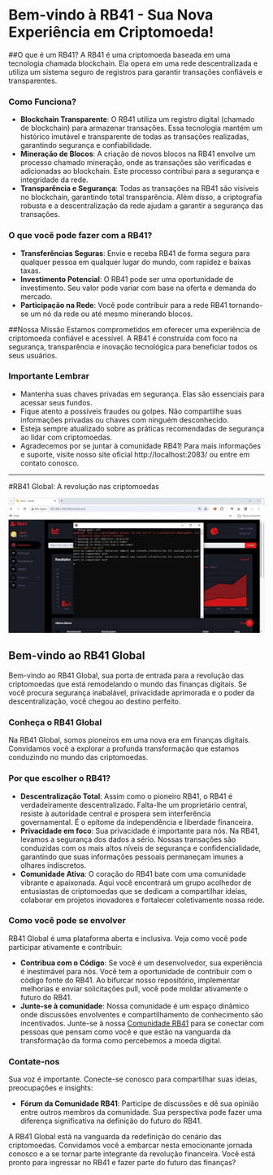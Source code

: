 # Bem-vindo à RB41 - Sua Nova Experiência em Criptomoeda!

##O que é um RB41?
A RB41 é uma criptomoeda baseada em uma tecnologia chamada blockchain. Ela opera em uma rede descentralizada e utiliza um sistema seguro de registros para garantir transações confiáveis e transparentes.

### Como Funciona?
- **Blockchain Transparente**: O RB41 utiliza um registro digital (chamado de blockchain) para armazenar transações. Essa tecnologia mantém um histórico imutável e transparente de todas as transações realizadas, garantindo segurança e confiabilidade.
- **Mineração de Blocos**: A criação de novos blocos na RB41 envolve um processo chamado mineração, onde as transações são verificadas e adicionadas ao blockchain. Este processo contribui para a segurança e integridade da rede.
- **Transparência e Segurança**: Todas as transações na RB41 são visíveis no blockchain, garantindo total transparência. Além disso, a criptografia robusta e a descentralização da rede ajudam a garantir a segurança das transações.

### O que você pode fazer com a RB41?
- **Transferências Seguras**: Envie e receba RB41 de forma segura para qualquer pessoa em qualquer lugar do mundo, com rapidez e baixas taxas.
- **Investimento Potencial**: O RB41 pode ser uma oportunidade de investimento. Seu valor pode variar com base na oferta e demanda do mercado.
- **Participação na Rede**: Você pode contribuir para a rede RB41 tornando-se um nó da rede ou até mesmo minerando blocos.

##Nossa Missão
Estamos comprometidos em oferecer uma experiência de criptomoeda confiável e acessível. A RB41 é construída com foco na segurança, transparência e inovação tecnológica para beneficiar todos os seus usuários.

### Importante Lembrar
- Mantenha suas chaves privadas em segurança. Elas são essenciais para acessar seus fundos.
- Fique atento a possíveis fraudes ou golpes. Não compartilhe suas informações privadas ou chaves com ninguém desconhecido.
- Esteja sempre atualizado sobre as práticas recomendadas de segurança ao lidar com criptomoedas.
- Agradecemos por se juntar à comunidade RB41! Para mais informações e suporte, visite nosso site oficial http://localhost:2083/ ou entre em contato conosco.

---

#RB41 Global: A revolução nas criptomoedas

![RB41 Global](https://github.com/rb41send/RB41-Cripyto-global/blob/main/windows/Image004.jpeg)

## Bem-vindo ao RB41 Global
Bem-vindo ao RB41 Global, sua porta de entrada para a revolução das criptomoedas que está remodelando o mundo das finanças digitais. Se você procura segurança inabalável, privacidade aprimorada e o poder da descentralização, você chegou ao destino perfeito.

### Conheça o RB41 Global
Na RB41 Global, somos pioneiros em uma nova era em finanças digitais. Convidamos você a explorar a profunda transformação que estamos conduzindo no mundo das criptomoedas.

### Por que escolher o RB41?
- **Descentralização Total**: Assim como o pioneiro RB41, o RB41 é verdadeiramente descentralizado. Falta-lhe um proprietário central, resiste à autoridade central e prospera sem interferência governamental. É o epítome da independência e liberdade financeira.
- **Privacidade em foco**: Sua privacidade é importante para nós. Na RB41, levamos a segurança dos dados a sério. Nossas transações são conduzidas com os mais altos níveis de segurança e confidencialidade, garantindo que suas informações pessoais permaneçam imunes a olhares indiscretos.
- **Comunidade Ativa**: O coração do RB41 bate com uma comunidade vibrante e apaixonada. Aqui você encontrará um grupo acolhedor de entusiastas de criptomoedas que se dedicam a compartilhar ideias, colaborar em projetos inovadores e fortalecer coletivamente nossa rede.

### Como você pode se envolver
RB41 Global é uma plataforma aberta e inclusiva. Veja como você pode participar ativamente e contribuir:
- **Contribua com o Código**: Se você é um desenvolvedor, sua experiência é inestimável para nós. Você tem a oportunidade de contribuir com o código fonte do RB41. Ao bifurcar nosso repositório, implementar melhorias e enviar solicitações pull, você pode moldar ativamente o futuro do RB41.
- **Junte-se à comunidade**: Nossa comunidade é um espaço dinâmico onde discussões envolventes e compartilhamento de conhecimento são incentivados. Junte-se à nossa [Comunidade RB41](#) para se conectar com pessoas que pensam como você e que estão na vanguarda da transformação da forma como percebemos a moeda digital.

### Contate-nos
Sua voz é importante. Conecte-se conosco para compartilhar suas ideias, preocupações e insights:
- **Fórum da Comunidade RB41**: Participe de discussões e dê sua opinião entre outros membros da comunidade. Sua perspectiva pode fazer uma diferença significativa na definição do futuro do RB41.

A RB41 Global está na vanguarda da redefinição do cenário das criptomoedas. Convidamos você a embarcar nesta emocionante jornada conosco e a se tornar parte integrante da revolução financeira. Você está pronto para ingressar no RB41 e fazer parte do futuro das finanças?